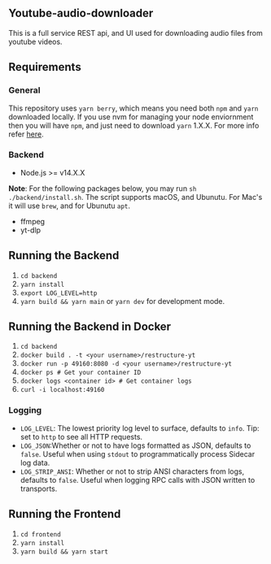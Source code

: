 ## Youtube-audio-downloader

This is a full service REST api, and UI used for downloading audio files from youtube videos. 

## Requirements

### General

This repository uses `yarn berry`, which means you need both `npm` and `yarn` downloaded locally. If you use nvm for managing your node enviornment then you will have `npm`, and just need to download `yarn` 1.X.X. For more info refer [here](https://classic.yarnpkg.com/lang/en/docs/install/#mac-stable).

### Backend

- Node.js >= v14.X.X

**Note**: For the following packages below, you may run `sh ./backend/install.sh`. The script supports macOS, and Ubunutu. For Mac's it will use `brew`, and for Ubunutu `apt`. 
- ffmpeg
- yt-dlp

## Running the Backend

1. `cd backend`
2. `yarn install`
3. `export LOG_LEVEL=http`
4. `yarn build && yarn main` or `yarn dev` for development mode.

## Running the Backend in Docker

1. `cd backend`
2. `docker build . -t <your username>/restructure-yt`
3. `docker run -p 49160:8080 -d <your username>/restructure-yt`
4. `docker ps # Get your container ID`
5. `docker logs <container id> # Get container logs`
6. `curl -i localhost:49160`

### Logging

- `LOG_LEVEL`: The lowest priority log level to surface, defaults to `info`. Tip: set to `http`
    to see all HTTP requests.
- `LOG_JSON`:Whether or not to have logs formatted as JSON, defaults to `false`.
    Useful when using `stdout` to programmatically process Sidecar log data.
- `LOG_STRIP_ANSI`: Whether or not to strip ANSI characters from logs, defaults
    to `false`. Useful when logging RPC calls with JSON written to transports.

## Running the Frontend

1. `cd frontend`
2. `yarn install`
3. `yarn build && yarn start`
